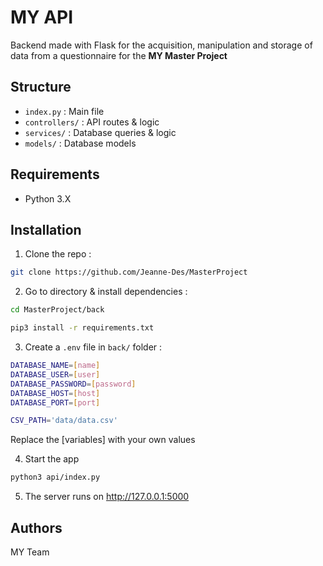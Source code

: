 # MY API

Backend made with Flask for the acquisition, manipulation and storage of data from a questionnaire for the **MY Master Project**

## Structure

-   `index.py` : Main file
-   `controllers/` : API routes & logic
-   `services/` : Database queries & logic
-   `models/` : Database models

## Requirements

-   Python 3.X

## Installation

1. Clone the repo :

```bash
git clone https://github.com/Jeanne-Des/MasterProject
```

2. Go to directory & install dependencies :

```bash
cd MasterProject/back
```

```bash
pip3 install -r requirements.txt
```

3. Create a `.env` file in `back/` folder :

```bash
DATABASE_NAME=[name]
DATABASE_USER=[user]
DATABASE_PASSWORD=[password]
DATABASE_HOST=[host]
DATABASE_PORT=[port]

CSV_PATH='data/data.csv'
```

Replace the [variables] with your own values

4. Start the app

```bash
python3 api/index.py
```

5. The server runs on http://127.0.0.1:5000

## Authors

MY Team
